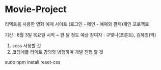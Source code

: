 # Movie-Project

리액트를 사용한 영화 예매 사이트 (로그인 - 메인 - 예매와 결제)개인 프로젝트 

기간 : 8월 3일 목요일 시작 ~ 한 달 정도 예상
참여자 : 구빛나(프론트), 김혜영(백)

1. scss 사용할 것
2. 코딩애플 리액트 강의와 병행하며 개발 진행 할 것
   
sudo npm install reset-css